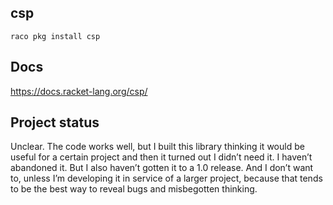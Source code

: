 ## csp

`raco pkg install csp`


## Docs

https://docs.racket-lang.org/csp/


## Project status

Unclear. The code works well, but I built this library thinking it would be useful for a certain project and then it turned out I didn’t need it. I haven’t abandoned it. But I also haven’t gotten it to a 1.0 release. And I don’t want to, unless I’m developing it in service of a larger project, because that tends to be the best way to reveal bugs and misbegotten thinking.
